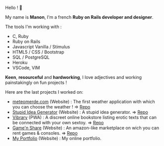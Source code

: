 Hello !  🔆

My name is **Manon**, I'm a french **Ruby on Rails developer and designer**.

The tools I'm working with :

- C, Ruby
- Ruby on Rails
- Javascript Vanilla / Stimulus
- HTML5 / CSS / Bootstrap
- SQL / PostgreSQL
- Heroku
- VSCode, VIM



**Keen**, **resourceful** and **hardworking**, I love adjectives and working painstakingly on fun projects !

Here are the last projects I worked on:

- [meteomerde.com](http://meteomerde.com) (Website) : The first weather application with which you can choose the weather ! => [Repo](https://github.com/manerschnetzlon/meteomerde)
- [Stupid Idea Generator](https://stupid-idea-generator.herokuapp.com) (Website) : A stupid idea generator. => [Repo](https://github.com/manerschnetzlon/stupid-idea-generator)
- [Vibrary](http://www.vibrary.fr) (PWA) : A discreet online bookstore listing erotic texts that can be connected with your own sextoy. => [Repo](https://github.com/clementlemoigne/vibrary) 
- [Game'n Share](https://airbnb-doriangc-g.herokuapp.com) (Website) : An amazon-like marketplace on wich you can rent games & consoles. => [Repo](https://github.com/DorianGC-G/game-n-share)
- [My Portfolio](http://manonschnetzler.com) (Website) : My online portfolio.
